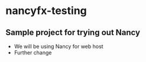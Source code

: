# nancyfx-testing

## Sample project for trying out Nancy ##
* We will be using Nancy for web host
* Further change
